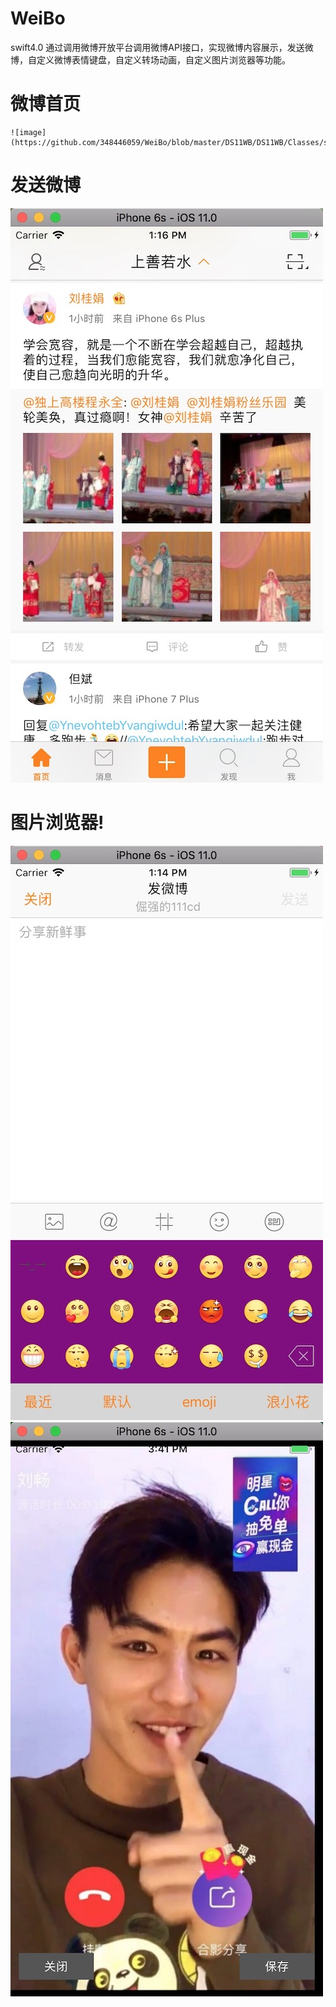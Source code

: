 # WeiBo
swift4.0 通过调用微博开放平台调用微博API接口，实现微博内容展示，发送微博，自定义微博表情键盘，自定义转场动画，自定义图片浏览器等功能。


# 微博首页 
	![image](https://github.com/348446059/WeiBo/blob/master/DS11WB/DS11WB/Classes/screenshots/1.jpg)
# 发送微博 
 ![image](https://github.com/348446059/WeiBo/blob/master/DS11WB/DS11WB/Classes/screenshots/3.jpg)
# 图片浏览器!
 ![image](https://github.com/348446059/WeiBo/blob/master/DS11WB/DS11WB/Classes/screenshots/2.jpg)
 ![image](https://github.com/348446059/WeiBo/blob/master/DS11WB/DS11WB/Classes/screenshots/4.jpg)
